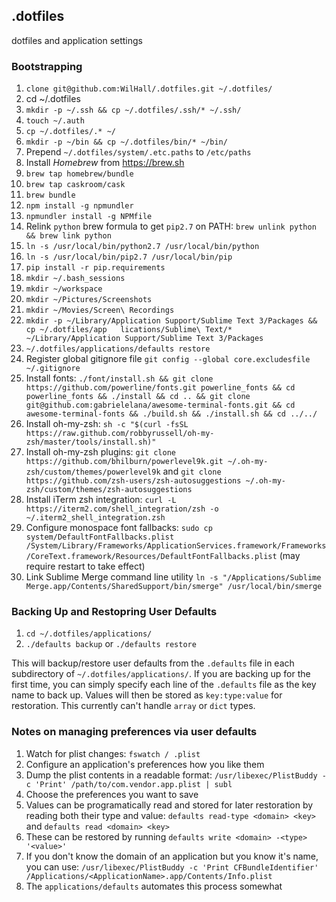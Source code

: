 ## .dotfiles
dotfiles and application settings

### Bootstrapping
1. `clone git@github.com:WilHall/.dotfiles.git ~/.dotfiles/`
2. cd ~/.dotfiles
3. `mkdir -p ~/.ssh && cp ~/.dotfiles/.ssh/* ~/.ssh/`
4. `touch ~/.auth`
5. `cp ~/.dotfiles/.* ~/`
6. `mkdir -p ~/bin && cp ~/.dotfiles/bin/* ~/bin/`
7. Prepend `~/.dotfiles/system/.etc.paths` to `/etc/paths`
8. Install *Homebrew* from https://brew.sh
9. `brew tap homebrew/bundle`
10. `brew tap caskroom/cask`
11. `brew bundle`
12. `npm install -g npmundler`
13. `npmundler install -g NPMfile`
14. Relink `python` brew formula to get `pip2.7` on PATH: `brew unlink python && brew link python`
15. `ln -s /usr/local/bin/python2.7 /usr/local/bin/python`
16. `ln -s /usr/local/bin/pip2.7 /usr/local/bin/pip`
17. `pip install -r pip.requirements`
18. `mkdir ~/.bash_sessions`
19. `mkdir ~/workspace`
20. `mkdir ~/Pictures/Screenshots`
21. `mkdir ~/Movies/Screen\ Recordings`
22. `mkdir -p ~/Library/Application Support/Sublime Text 3/Packages && cp ~/.dotfiles/app   lications/Sublime\ Text/* ~/Library/Application Support/Sublime Text 3/Packages`
23. `~/.dotfiles/applications/defaults restore`
24. Register global gitignore file `git config --global core.excludesfile ~/.gitignore`
25. Install fonts: `./font/install.sh && git clone https://github.com/powerline/fonts.git powerline_fonts && cd powerline_fonts && ./install && cd .. && git clone git@github.com:gabrielelana/awesome-terminal-fonts.git && cd awesome-terminal-fonts && ./build.sh && ./install.sh && cd ../../`
26. Install oh-my-zsh: `sh -c "$(curl -fsSL https://raw.github.com/robbyrussell/oh-my-zsh/master/tools/install.sh)"`
27. Install oh-my-zsh plugins: `git clone https://github.com/bhilburn/powerlevel9k.git ~/.oh-my-zsh/custom/themes/powerlevel9k` and `git clone https://github.com/zsh-users/zsh-autosuggestions ~/.oh-my-zsh/custom/themes/zsh-autosuggestions`
28. Install iTerm zsh integration: `curl -L https://iterm2.com/shell_integration/zsh -o ~/.iterm2_shell_integration.zsh`
29. Configure monospace font fallbacks: `sudo cp system/DefaultFontFallbacks.plist /System/Library/Frameworks/ApplicationServices.framework/Frameworks/CoreText.framework/Resources/DefaultFontFallbacks.plist` (may require restart to take effect)
30. Link Sublime Merge command line utility `ln -s "/Applications/Sublime Merge.app/Contents/SharedSupport/bin/smerge" /usr/local/bin/smerge`

### Backing Up and Restopring User Defaults
1. `cd ~/.dotfiles/applications/`
2. `./defaults backup` or `./defaults restore`

This will backup/restore user defaults from the `.defaults` file in each subdirectory of `~/.dotfiles/applications/`. If you are backing up for the first time, you can simply specify each line of the `.defaults` file as the key name to back up. Values will then be stored as `key:type:value` for restoration. This currently can't handle `array` or `dict` types.

### Notes on managing preferences via user defaults
1. Watch for plist changes: `fswatch / .plist`
2. Configure an application's preferences how you like them
3. Dump the plist contents in a readable format: `/usr/libexec/PlistBuddy -c 'Print' /path/to/com.vendor.app.plist | subl`
4. Choose the preferences you want to save
5. Values can be programatically read and stored for later restoration by reading both their type and value: `defaults read-type <domain> <key>` and `defaults read <domain> <key>`
6. These can be restored by running `defaults write <domain> -<type> '<value>'`
7. If you don't know the domain of an application but you know it's name, you can use: `/usr/libexec/PlistBuddy -c 'Print CFBundleIdentifier' /Applications/<ApplicationName>.app/Contents/Info.plist`
8. The `applications/defaults` automates this process somewhat
